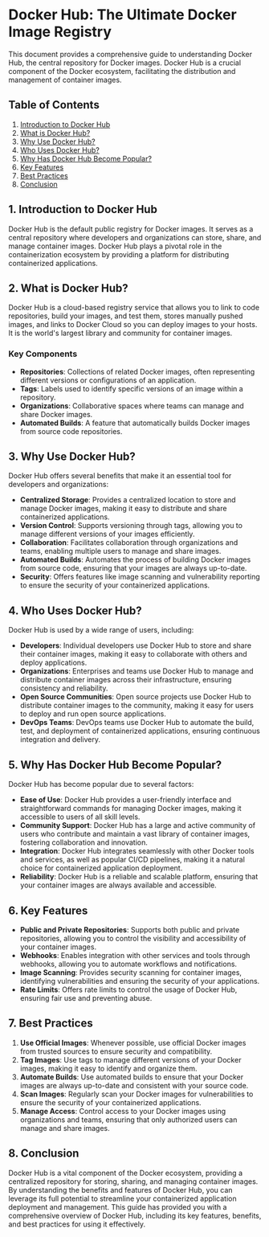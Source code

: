 # Docker Hub: The Ultimate Docker Image Registry

This document provides a comprehensive guide to understanding Docker Hub, the central repository for Docker images. Docker Hub is a crucial component of the Docker ecosystem, facilitating the distribution and management of container images.

## Table of Contents
1. [Introduction to Docker Hub](#introduction-to-docker-hub)
2. [What is Docker Hub?](#what-is-docker-hub)
3. [Why Use Docker Hub?](#why-use-docker-hub)
4. [Who Uses Docker Hub?](#who-uses-docker-hub)
5. [Why Has Docker Hub Become Popular?](#why-has-docker-hub-become-popular)
6. [Key Features](#key-features)
7. [Best Practices](#best-practices)
8. [Conclusion](#conclusion)

## 1. Introduction to Docker Hub

Docker Hub is the default public registry for Docker images. It serves as a central repository where developers and organizations can store, share, and manage container images. Docker Hub plays a pivotal role in the containerization ecosystem by providing a platform for distributing containerized applications.

## 2. What is Docker Hub?

Docker Hub is a cloud-based registry service that allows you to link to code repositories, build your images, and test them, stores manually pushed images, and links to Docker Cloud so you can deploy images to your hosts. It is the world's largest library and community for container images.

### Key Components

- **Repositories**: Collections of related Docker images, often representing different versions or configurations of an application.
- **Tags**: Labels used to identify specific versions of an image within a repository.
- **Organizations**: Collaborative spaces where teams can manage and share Docker images.
- **Automated Builds**: A feature that automatically builds Docker images from source code repositories.

## 3. Why Use Docker Hub?

Docker Hub offers several benefits that make it an essential tool for developers and organizations:

- **Centralized Storage**: Provides a centralized location to store and manage Docker images, making it easy to distribute and share containerized applications.
- **Version Control**: Supports versioning through tags, allowing you to manage different versions of your images efficiently.
- **Collaboration**: Facilitates collaboration through organizations and teams, enabling multiple users to manage and share images.
- **Automated Builds**: Automates the process of building Docker images from source code, ensuring that your images are always up-to-date.
- **Security**: Offers features like image scanning and vulnerability reporting to ensure the security of your containerized applications.

## 4. Who Uses Docker Hub?

Docker Hub is used by a wide range of users, including:

- **Developers**: Individual developers use Docker Hub to store and share their container images, making it easy to collaborate with others and deploy applications.
- **Organizations**: Enterprises and teams use Docker Hub to manage and distribute container images across their infrastructure, ensuring consistency and reliability.
- **Open Source Communities**: Open source projects use Docker Hub to distribute container images to the community, making it easy for users to deploy and run open source applications.
- **DevOps Teams**: DevOps teams use Docker Hub to automate the build, test, and deployment of containerized applications, ensuring continuous integration and delivery.

## 5. Why Has Docker Hub Become Popular?

Docker Hub has become popular due to several factors:

- **Ease of Use**: Docker Hub provides a user-friendly interface and straightforward commands for managing Docker images, making it accessible to users of all skill levels.
- **Community Support**: Docker Hub has a large and active community of users who contribute and maintain a vast library of container images, fostering collaboration and innovation.
- **Integration**: Docker Hub integrates seamlessly with other Docker tools and services, as well as popular CI/CD pipelines, making it a natural choice for containerized application deployment.
- **Reliability**: Docker Hub is a reliable and scalable platform, ensuring that your container images are always available and accessible.

## 6. Key Features

- **Public and Private Repositories**: Supports both public and private repositories, allowing you to control the visibility and accessibility of your container images.
- **Webhooks**: Enables integration with other services and tools through webhooks, allowing you to automate workflows and notifications.
- **Image Scanning**: Provides security scanning for container images, identifying vulnerabilities and ensuring the security of your applications.
- **Rate Limits**: Offers rate limits to control the usage of Docker Hub, ensuring fair use and preventing abuse.

## 7. Best Practices

1. **Use Official Images**: Whenever possible, use official Docker images from trusted sources to ensure security and compatibility.
2. **Tag Images**: Use tags to manage different versions of your Docker images, making it easy to identify and organize them.
3. **Automate Builds**: Use automated builds to ensure that your Docker images are always up-to-date and consistent with your source code.
4. **Scan Images**: Regularly scan your Docker images for vulnerabilities to ensure the security of your containerized applications.
5. **Manage Access**: Control access to your Docker images using organizations and teams, ensuring that only authorized users can manage and share images.

## 8. Conclusion

Docker Hub is a vital component of the Docker ecosystem, providing a centralized repository for storing, sharing, and managing container images. By understanding the benefits and features of Docker Hub, you can leverage its full potential to streamline your containerized application deployment and management. This guide has provided you with a comprehensive overview of Docker Hub, including its key features, benefits, and best practices for using it effectively.
